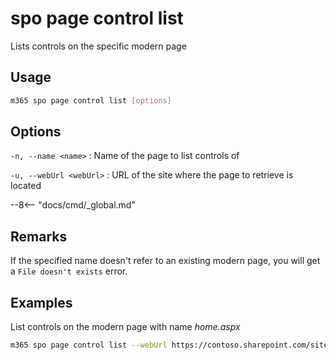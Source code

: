 # spo page control list

Lists controls on the specific modern page

## Usage

```sh
m365 spo page control list [options]
```

## Options

`-n, --name <name>`
: Name of the page to list controls of

`-u, --webUrl <webUrl>`
: URL of the site where the page to retrieve is located

--8<-- "docs/cmd/_global.md"

## Remarks

If the specified name doesn't refer to an existing modern page, you will get a `File doesn't exists` error.

## Examples

List controls on the modern page with name _home.aspx_

```sh
m365 spo page control list --webUrl https://contoso.sharepoint.com/sites/team-a --name home.aspx
```